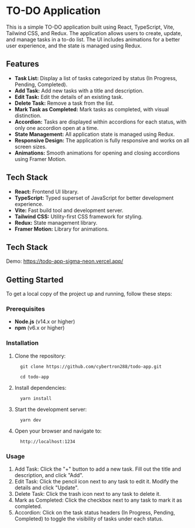 # TO-DO Application

This is a simple TO-DO application built using React, TypeScript, Vite, Tailwind CSS, and Redux. The application allows users to create, update, and manage tasks in a to-do list. The UI includes animations for a better user experience, and the state is managed using Redux.

## Features

- **Task List:** Display a list of tasks categorized by status (In Progress, Pending, Completed).
- **Add Task:** Add new tasks with a title and description.
- **Edit Task:** Edit the details of an existing task.
- **Delete Task:** Remove a task from the list.
- **Mark Task as Completed:** Mark tasks as completed, with visual distinction.
- **Accordion:** Tasks are displayed within accordions for each status, with only one accordion open at a time.
- **State Management:** All application state is managed using Redux.
- **Responsive Design:** The application is fully responsive and works on all screen sizes.
- **Animations:** Smooth animations for opening and closing accordions using Framer Motion.

## Tech Stack

- **React:** Frontend UI library.
- **TypeScript:** Typed superset of JavaScript for better development experience.
- **Vite:** Fast build tool and development server.
- **Tailwind CSS:** Utility-first CSS framework for styling.
- **Redux:** State management library.
- **Framer Motion:** Library for animations.

## Tech Stack

Demo: https://todo-app-sigma-neon.vercel.app/

## Getting Started

To get a local copy of the project up and running, follow these steps:

### Prerequisites

- **Node.js** (v14.x or higher)
- **npm** (v6.x or higher)

### Installation

1. Clone the repository:

    ```     
      git clone https://github.com/cybertron288/todo-app.git
    ```
    ```
      cd todo-app
    ```

2. Install dependencies:

    ```   
      yarn install
    ```

3. Start the development server:

    ```  
      yarn dev
    ```

4. Open your browser and navigate to:

    ```
      http://localhost:1234
    ```

### Usage

1. Add Task: Click the "+" button to add a new task. Fill out the title and description, and click "Add".
2. Edit Task: Click the pencil icon next to any task to edit it. Modify the details and click "Update".
3. Delete Task: Click the trash icon next to any task to delete it.
4. Mark as Completed: Click the checkbox next to any task to mark it as completed.
5. Accordion: Click on the task status headers (In Progress, Pending, Completed) to toggle the visibility of tasks under each status.
